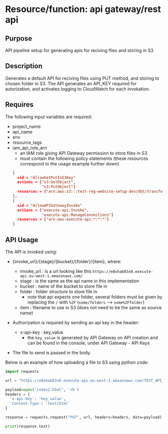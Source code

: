 # Resource/function: api gateway/rest api

## Purpose
API pipeline setup for generating apis for reciving files and storing in S3.

## Description
Generates a default API for reciving files using PUT method, and storing to chosen folder in S3. The API generates an API_KEY required for autorization, and activates logging to CloudWatch for each invokation.

## Requires
The following input variables are required:
- project_name
- api_name
- env
- resource_tags
- iam_api_role_arn
    - an IAM role giving API Gateway permission to store files in S3.
    - must contain the following policy statements (these resources correspond to the usage example further down)
    ```json
    {
      sid = "AllowGetPutInS3Key"
      actions = ["s3:GetObject",
                 "s3:PutObject"]
      resources = ["arn:aws:s3:::test-reg-website-setup-dev/dbt/transformations/*"]
    },
    {
      sid = "AllowAPIGatewayInvoke"
      actions = ["execute-api:Invoke",
                 "execute-api:ManageConnections"]
      resources = ["arn:aws:execute-api:*:*:*"]
    }
    ```



## API Usage

The API is invoked using:
- {invoke_url}/{stage}/{bucket}/{folder}/{item}, where:
    - invoke_url : is a url looking like this `https://e8xhab03x0.execute-api.eu-west-1.amazonaws.com/`
    - stage : is the same as the api name in this implementation
    - bucket : name of the bucket to store file in
    - folder : folder structure to store file in
        - note that api expects one folder, several folders must be given by replacing the `/` with `%2F` (`some/folders` --> `some%2Ffolder`)
    - item : filename to use in S3 (does not need to be the same as source name)

- Authorization is required by sending an api key in the header:
    - x-api-key : key_value
        - the `key_value` is generated by API Gateway on API creation and can be found in the console, under API Gateway - API Keys

- The file to send is passed in the body. 

Below is an example of how uploading a file to S3 using python code:

```py
import requests

url = "https://e8xhab03x0.execute-api.eu-west-1.amazonaws.com/TEST_API_FILES_Module/test-reg-website-setup-dev/dbt%2Ftransformations/index.html"

payload=open("index2.html", 'rb')
headers = {
  'x-api-key': 'key_value',
  'Content-Type': 'text/html'
}

response = requests.request("PUT", url, headers=headers, data=payload)

print(response.text)
```


